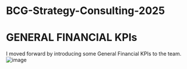 # BCG-Strategy-Consulting-2025

# GENERAL FINANCIAL KPIs 
I moved forward by introducing some General Financial KPIs to the team. 
![image](https://github.com/user-attachments/assets/5f6eddfb-56e6-4628-a6d9-bed8106f2d2c)

